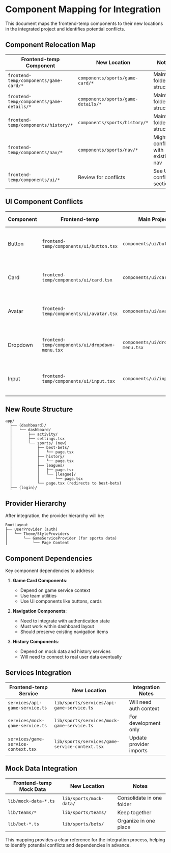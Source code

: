 # Component Mapping for Integration

This document maps the frontend-temp components to their new locations in the integrated project and identifies potential conflicts.

## Component Relocation Map

| Frontend-temp Component | New Location | Notes |
|-------------------------|--------------|-------|
| `frontend-temp/components/game-card/*` | `components/sports/game-card/*` | Maintain folder structure |
| `frontend-temp/components/game-details/*` | `components/sports/game-details/*` | Maintain folder structure |
| `frontend-temp/components/history/*` | `components/sports/history/*` | Maintain folder structure |
| `frontend-temp/components/nav/*` | `components/sports/nav/*` | Might conflict with existing nav |
| `frontend-temp/components/ui/*` | Review for conflicts | See UI conflicts section |

## UI Component Conflicts

| Component | Frontend-temp | Main Project | Resolution Strategy |
|-----------|---------------|--------------|---------------------|
| Button | `frontend-temp/components/ui/button.tsx` | `components/ui/button.tsx` | Use main project component and update styling |
| Card | `frontend-temp/components/ui/card.tsx` | `components/ui/card.tsx` | Use main project component and update styling |
| Avatar | `frontend-temp/components/ui/avatar.tsx` | `components/ui/avatar.tsx` | Use main project component and update styling |
| Dropdown | `frontend-temp/components/ui/dropdown-menu.tsx` | `components/ui/dropdown-menu.tsx` | Use main project component and update styling |
| Input | `frontend-temp/components/ui/input.tsx` | `components/ui/input.tsx` | Use main project component and update styling |

## New Route Structure

```
app/
  ├── (dashboard)/
  │   └── dashboard/
  │       ├── activity/
  │       ├── settings.tsx
  │       └── sports/ (new)
  │           ├── best-bets/
  │           │   └── page.tsx
  │           ├── history/
  │           │   └── page.tsx
  │           ├── leagues/
  │           │   ├── page.tsx
  │           │   └── [league]/
  │           │       └── page.tsx
  │           └── page.tsx (redirects to best-bets)
  ├── (login)/
```

## Provider Hierarchy

After integration, the provider hierarchy will be:

```
RootLayout
├── UserProvider (auth)
│   └── Theme/StyleProviders
│       └── GameServiceProvider (for sports data)
│           └── Page Content
```

## Component Dependencies

Key component dependencies to address:

1. **Game Card Components**:
   - Depend on game service context
   - Use team utilities
   - Use UI components like buttons, cards

2. **Navigation Components**:
   - Need to integrate with authentication state
   - Must work within dashboard layout
   - Should preserve existing navigation items

3. **History Components**:
   - Depend on mock data and history services
   - Will need to connect to real user data eventually

## Services Integration

| Frontend-temp Service | New Location | Integration Notes |
|------------------------|---------------|------------------|
| `services/api-game-service.ts` | `lib/sports/services/api-game-service.ts` | Will need auth context |
| `services/mock-game-service.ts` | `lib/sports/services/mock-game-service.ts` | For development only |
| `services/game-service-context.tsx` | `lib/sports/services/game-service-context.tsx` | Update provider imports |

## Mock Data Integration

| Frontend-temp Mock Data | New Location | Notes |
|------------------------|---------------|-------|
| `lib/mock-data-*.ts` | `lib/sports/mock-data/` | Consolidate in one folder |
| `lib/teams/*` | `lib/sports/teams/` | Keep together |
| `lib/bet-*.ts` | `lib/sports/bets/` | Organize in one place |

This mapping provides a clear reference for the integration process, helping to identify potential conflicts and dependencies in advance.
